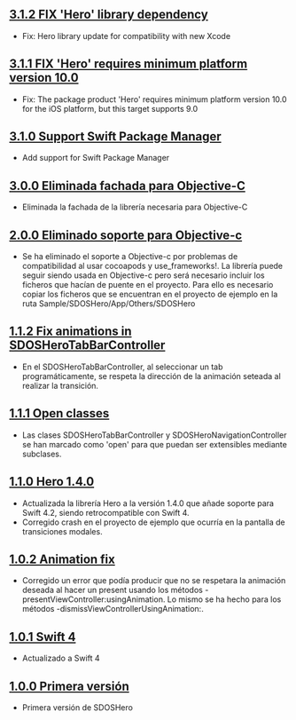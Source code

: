 ## [3.1.2 FIX  'Hero' library dependency](https://github.com/SDOSLabs/SDOSHero/tree/v3.1.2)

- Fix: Hero library update for compatibility with new Xcode

## [3.1.1 FIX  'Hero' requires minimum platform version 10.0](https://github.com/SDOSLabs/SDOSHero/tree/v3.1.1)

- Fix: The package product 'Hero' requires minimum platform version 10.0 for the iOS platform, but this target supports 9.0

## [3.1.0 Support Swift Package Manager](https://github.com/SDOSLabs/SDOSHero/tree/v3.1.0)

- Add support for Swift Package Manager

## [3.0.0 Eliminada fachada para Objective-C](https://github.com/SDOSLabs/SDOSHero/tree/v3.0.0)

- Eliminada la fachada de la librería necesaria para Objective-C

## [2.0.0 Eliminado soporte para Objective-c](https://github.com/SDOSLabs/SDOSHero/tree/v2.0.0)

- Se ha eliminado el soporte a Objective-c por problemas de compatibilidad al usar cocoapods y use_frameworks!. La librería puede seguir siendo usada en Objective-c pero será necesario incluir los ficheros que hacían de puente en el proyecto. Para ello es necesario copiar los ficheros que se encuentran en el proyecto de ejemplo en la ruta Sample/SDOSHero/App/Others/SDOSHero

## [1.1.2 Fix animations in SDOSHeroTabBarController](https://github.com/SDOSLabs/SDOSHero/tree/v1.1.2)

- En el SDOSHeroTabBarController, al seleccionar un tab programáticamente, se respeta la dirección de la animación seteada al realizar la transición.

## [1.1.1 Open classes](https://github.com/SDOSLabs/SDOSHero/tree/v1.1.1)

- Las clases SDOSHeroTabBarController y SDOSHeroNavigationController se han marcado como 'open' para que puedan ser extensibles mediante subclases.

## [1.1.0 Hero 1.4.0](https://github.com/SDOSLabs/SDOSHero/tree/v1.1.0)

- Actualizada la librería Hero a la versión 1.4.0 que añade soporte para Swift 4.2, siendo retrocompatible con Swift 4.
- Corregido crash en el proyecto de ejemplo que ocurría en la pantalla de transiciones modales.

## [1.0.2 Animation fix](https://github.com/SDOSLabs/SDOSHero/tree/v1.0.2)

- Corregido un error que podía producir que no se respetara la animación deseada al hacer un present usando los métodos -presentViewController:usingAnimation. Lo mismo se ha hecho para los métodos -dismissViewControllerUsingAnimation:.

## [1.0.1 Swift 4](https://github.com/SDOSLabs/SDOSHero/tree/v1.0.1)

- Actualizado a Swift 4

## [1.0.0 Primera versión](https://github.com/SDOSLabs/SDOSHero/tree/v1.0.0)

- Primera versión de SDOSHero
